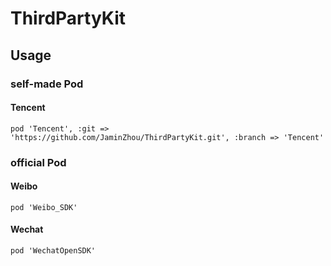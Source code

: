 # ThirdPartyKit

## Usage
### self-made Pod

#### Tencent 
```` pod 'Tencent', :git => 'https://github.com/JaminZhou/ThirdPartyKit.git', :branch => 'Tencent' ````
 
### official Pod

#### Weibo
```` pod 'Weibo_SDK' ````

#### Wechat
```` pod 'WechatOpenSDK' ````
    
